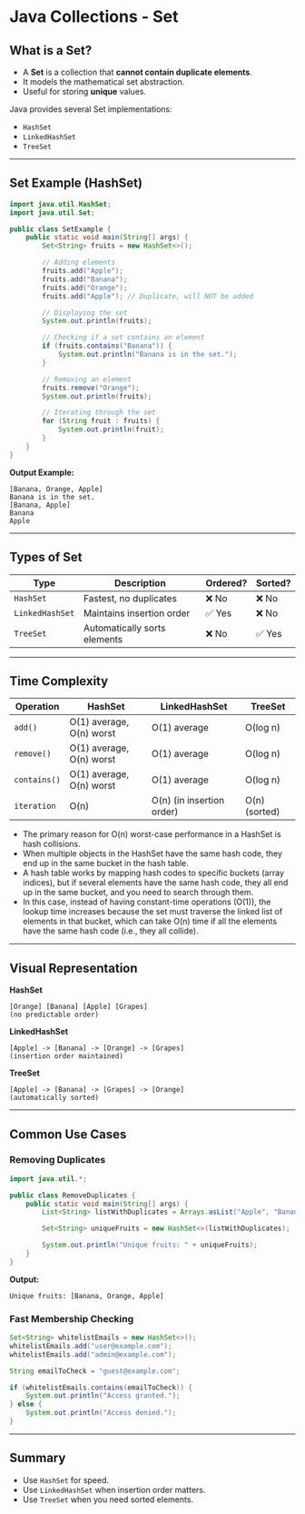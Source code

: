 # Java Collections - Set

## What is a Set?

- A **Set** is a collection that **cannot contain duplicate elements**.
- It models the mathematical set abstraction.
- Useful for storing **unique** values.

Java provides several Set implementations:

- `HashSet`
- `LinkedHashSet`
- `TreeSet`

---

## Set Example (HashSet)

```java
import java.util.HashSet;
import java.util.Set;

public class SetExample {
    public static void main(String[] args) {
        Set<String> fruits = new HashSet<>();

        // Adding elements
        fruits.add("Apple");
        fruits.add("Banana");
        fruits.add("Orange");
        fruits.add("Apple"); // Duplicate, will NOT be added

        // Displaying the set
        System.out.println(fruits);

        // Checking if a set contains an element
        if (fruits.contains("Banana")) {
            System.out.println("Banana is in the set.");
        }

        // Removing an element
        fruits.remove("Orange");
        System.out.println(fruits);

        // Iterating through the set
        for (String fruit : fruits) {
            System.out.println(fruit);
        }
    }
}
```

**Output Example:**

```
[Banana, Orange, Apple]
Banana is in the set.
[Banana, Apple]
Banana
Apple
```

---

## Types of Set

| Type            | Description                  | Ordered? | Sorted? |
| --------------- | ---------------------------- | -------- | ------- |
| `HashSet`       | Fastest, no duplicates       | ❌ No     | ❌ No    |
| `LinkedHashSet` | Maintains insertion order    | ✅ Yes    | ❌ No    |
| `TreeSet`       | Automatically sorts elements | ❌ No     | ✅ Yes   |

---

## Time Complexity

| Operation    | HashSet                  | LinkedHashSet             | TreeSet       |
| ------------ | ------------------------ | ------------------------- | ------------- |
| `add()`      | O(1) average, O(n) worst | O(1) average              | O(log n)      |
| `remove()`   | O(1) average, O(n) worst | O(1) average              | O(log n)      |
| `contains()` | O(1) average, O(n) worst | O(1) average              | O(log n)      |
| `iteration`  | O(n)                     | O(n) (in insertion order) | O(n) (sorted) |

- The primary reason for O(n) worst-case performance in a HashSet is hash collisions.
- When multiple objects in the HashSet have the same hash code, they end up in the same bucket in the hash table.
- A hash table works by mapping hash codes to specific buckets (array indices), but if several elements have the same hash code, they all end up in the same bucket, and you need to search through them.
- In this case, instead of having constant-time operations (O(1)), the lookup time increases because the set must traverse the linked list of elements in that bucket, which can take O(n) time if all the elements have the same hash code (i.e., they all collide).

---

## Visual Representation

**HashSet**

```
[Orange] [Banana] [Apple] [Grapes]
(no predictable order)
```

**LinkedHashSet**

```
[Apple] -> [Banana] -> [Orange] -> [Grapes]
(insertion order maintained)
```

**TreeSet**

```
[Apple] -> [Banana] -> [Grapes] -> [Orange]
(automatically sorted)
```

---

## Common Use Cases

### Removing Duplicates

```java
import java.util.*;

public class RemoveDuplicates {
    public static void main(String[] args) {
        List<String> listWithDuplicates = Arrays.asList("Apple", "Banana", "Apple", "Orange", "Banana");

        Set<String> uniqueFruits = new HashSet<>(listWithDuplicates);

        System.out.println("Unique fruits: " + uniqueFruits);
    }
}
```

**Output:**

```
Unique fruits: [Banana, Orange, Apple]
```

### Fast Membership Checking

```java
Set<String> whitelistEmails = new HashSet<>();
whitelistEmails.add("user@example.com");
whitelistEmails.add("admin@example.com");

String emailToCheck = "guest@example.com";

if (whitelistEmails.contains(emailToCheck)) {
    System.out.println("Access granted.");
} else {
    System.out.println("Access denied.");
}
```

---

## Summary

- Use `HashSet` for speed.
- Use `LinkedHashSet` when insertion order matters.
- Use `TreeSet` when you need sorted elements.

